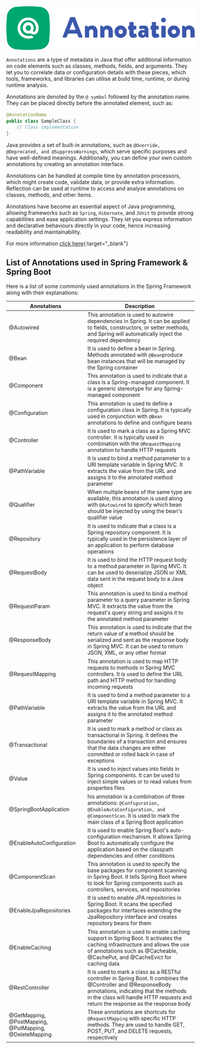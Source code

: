 <div align="center">
<img src="./images/AnnotationsLogo.png" alt="SpringLogo">
</div>

`Annotations` are a type of metadata in Java that offer additional information on code elements such as classes, methods, fields, and arguments. They let you to correlate data or configuration details with these pieces, which tools, frameworks, and libraries can utilise at build time, runtime, or during runtime analysis.

Annotations are denoted by the `@ symbol` followed by the annotation name. They can be placed directly before the annotated element, such as:

```java
@AnnotationName
public class SampleClass {
    // Class implementation
}

```
Java provides a set of built-in annotations, such as `@Override, @Deprecated, and @SuppressWarnings`, which serve specific purposes and have well-defined meanings. Additionally, you can define your own custom annotations by creating an annotation interface.

Annotations can be handled at compile time by annotation processors, which might create code, validate data, or provide extra information. Reflection can be used at runtime to access and analyse annotations on classes, methods, and other items.

Annotations have become an essential aspect of Java programming, allowing frameworks such as `Spring`, `Hibernate`, and `JUnit` to provide strong capabilities and ease application settings. They let you express information and declarative behaviours directly in your code, hence increasing readability and maintainability.

For more information [click here](https://www.jitendrazaa.com/blog/java/meta-annotation-annotate-other-annotation/){:target="_blank"}

## List of Annotations used in Spring Framework & Spring Boot

Here is a list of some commonly used annotations in the Spring Framework along with their explanations:

| Annotations                                  | Description                                                                                                                                                                     |
|----------------------------------------------|---------------------------------------------------------------------------------------------------------------------------------------------------------------------------------|
| @Autowired                                   | This annotation is used to autowire dependencies in Spring. It can be applied to fields, constructors, or setter methods, and Spring will automatically inject the required dependency |
| @Bean                                        | It is used to define a bean in Spring. Methods annotated with `@Bean`produce bean instances that will be managed by the Spring container                                         |
| @Component                                   | This annotation is used to indicate that a class is a Spring-managed component. It is a generic stereotype for any Spring-managed component                                     |
| @Configuration                               | This annotation is used to define a configuration class in Spring. It is typically used in conjunction with `@Bean` annotations to define and configure beans                     |
| @Controller                                  |  It is used to mark a class as a Spring MVC controller. It is typically used in combination with the `@RequestMapping` annotation to handle HTTP requests                         |
| @PathVariable                                | It is used to bind a method parameter to a URI template variable in Spring MVC. It extracts the value from the URL and assigns it to the annotated method parameter|
| @Qualifier                                   | When multiple beans of the same type are available, this annotation is used along with `@Autowired` to specify which bean should be injected by using the bean's qualifier value|
| @Repository                                  | It is used to indicate that a class is a Spring repository component. It is typically used in the persistence layer of an application to perform database operations |
| @RequestBody                                 | It is used to bind the HTTP request body to a method parameter in Spring MVC. It can be used to deserialize JSON or XML data sent in the request body to a Java object|
| @RequestParam                                | This annotation is used to bind a method parameter to a query parameter in Spring MVC. It extracts the value from the request's query string and assigns it to the annotated method parameter|
| @ResponseBody                                | This annotation is used to indicate that the return value of a method should be serialized and sent as the response body in Spring MVC. It can be used to return JSON, XML, or any other format|
| @RequestMapping                              | This annotation is used to map HTTP requests to methods in Spring MVC controllers. It is used to define the URL path and HTTP method for handling incoming requests|
| @PathVariable                                | It is used to bind a method parameter to a URI template variable in Spring MVC. It extracts the value from the URL and assigns it to the annotated method parameter|
| @Transactional                               | It is used to mark a method or class as transactional in Spring. It defines the boundaries of a transaction and ensures that the data changes are either committed or rolled back in case of exceptions|
| @Value                                       | It is used to inject values into fields in Spring components. It can be used to inject simple values or to read values from properties files |
| @SpringBootApplication                       | his annotation is a combination of three annotations: `@Configuration, @EnableAutoConfiguration, and @ComponentScan`. It is used to mark the main class of a Spring Boot application|
| @EnableAutoConfiguration                     | It is used to enable Spring Boot's auto-configuration mechanism. It allows Spring Boot to automatically configure the application based on the classpath dependencies and other conditions|
| @ComponentScan                               | This annotation is used to specify the base packages for component scanning in Spring Boot. It tells Spring Boot where to look for Spring components such as controllers, services, and repositories|
| @EnableJpaRepositories                       | It is used to enable JPA repositories in Spring Boot. It scans the specified packages for interfaces extending the JpaRepository interface and creates repository beans for them|
| @EnableCaching                               | This annotation is used to enable caching support in Spring Boot. It activates the caching infrastructure and allows the use of annotations such as @Cacheable, @CachePut, and @CacheEvict for caching data|
| @RestController                              | It is used to mark a class as a RESTful controller in Spring Boot. It combines the @Controller and @ResponseBody annotations, indicating that the methods in the class will handle HTTP requests and return the response as the response body|
| @GetMapping, @PostMapping, @PutMapping, @DeleteMapping | These annotations are shortcuts for `@RequestMapping` with specific HTTP methods. They are used to handle GET, POST, PUT, and DELETE requests, respectively|
 